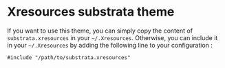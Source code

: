 # Xresources substrata theme

If you want to use this theme, you can simply copy the content of `substrata.xresources` in your `~/.Xresources`. Otherwise, you can include it in your `~/.Xresources` by adding the following line to your configuration :

`#include "/path/to/substrata.xresources"`
